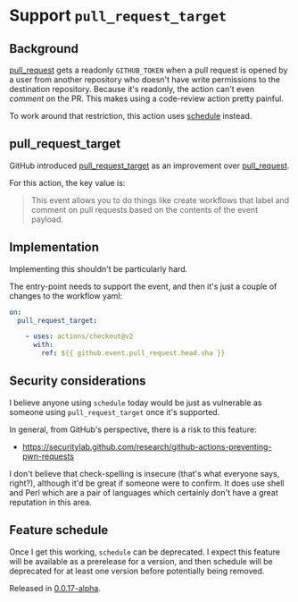 # Support `pull_request_target`

## Background

[pull_request](https://docs.github.com/en/free-pro-team@latest/actions/reference/events-that-trigger-workflows#pull_request) gets a readonly `GITHUB_TOKEN` when a pull request is opened by a user from another repository who doesn't have write permissions to the destination repository. Because it's readonly, the action can't even _comment_ on the PR. This makes using a code-review action pretty painful.

To work around that restriction, this action uses [schedule](https://docs.github.com/en/free-pro-team@latest/actions/reference/events-that-trigger-workflows#schedule) instead.

## pull_request_target

GitHub introduced [pull_request_target](https://docs.github.com/en/free-pro-team@latest/actions/reference/events-that-trigger-workflows#pull_request_target) as an improvement over [pull_request](https://docs.github.com/en/free-pro-team@latest/actions/reference/events-that-trigger-workflows#pull_request).

For this action, the key value is:
> This event allows you to do things like create workflows that label and comment on pull requests based on the contents of the event payload.

## Implementation

Implementing this shouldn't be particularly hard.

The entry-point needs to support the event, and then it's just a couple of changes to the workflow yaml:

```yaml
on:
  pull_request_target:
```

```yaml
    - uses: actions/checkout@v2
      with:
        ref: ${{ github.event.pull_request.head.sha }}
```

## Security considerations

I believe anyone using `schedule` today would be just as vulnerable as someone using `pull_request_target` once it's supported.

In general, from GitHub's perspective, there is a risk to this feature: 

* https://securitylab.github.com/research/github-actions-preventing-pwn-requests

I don't believe that check-spelling is insecure (that's what everyone says, right?), although it'd be great if someone were to confirm. It does use shell and Perl which are a pair of languages which certainly don't have a great reputation in this area.

## Feature schedule

Once I get this working, `schedule` can be deprecated. I expect this feature will be available as a prerelease for a version, and then schedule will be deprecated for at least one version before potentially being removed.

Released in [0.0.17-alpha](https://github.com/check-spelling/check-spelling/releases/tag/0.0.17-alpha).
